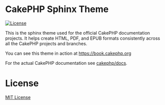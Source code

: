 CakePHP Sphinx Theme
=====================

[![License](https://img.shields.io/badge/license-MIT-brightgreen.svg?style=flat-square)](LICENSE.txt)

This is the sphinx theme used for the official CakePHP documentation projects.
It helps create HTML, PDF, and EPUB formats consistently across all the CakePHP
projects and branches.

You can see this theme in action at https://book.cakephp.org

For the actual CakePHP documentation see
[cakephp/docs](https://github.com/cakephp/docs).

License
=======

[MIT License](LICENSE)
